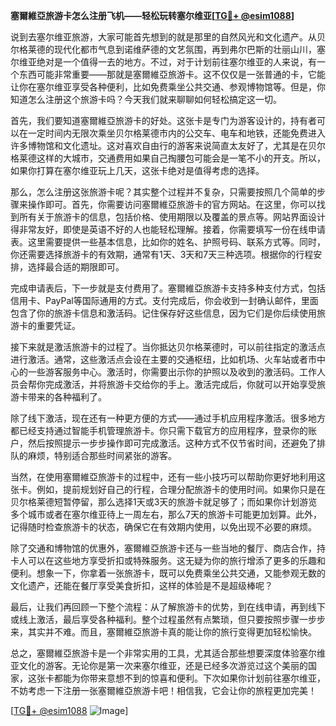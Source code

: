 **塞爾維亞旅游卡怎么注册飞机——轻松玩转塞尔维亚[[TG💪+ @esim1088](https://t.me/s/esim1088)]**

说到去塞尔维亚旅游，大家可能首先想到的就是那里的自然风光和文化遗产。从贝尔格莱德的现代化都市气息到诺维萨德的文艺氛围，再到弗尔巴斯的壮丽山川，塞尔维亚绝对是一个值得一去的地方。不过，对于计划前往塞尔维亚的人来说，有一个东西可能非常重要——那就是塞爾維亞旅游卡。这不仅仅是一张普通的卡，它能让你在塞尔维亚享受各种便利，比如免费乘坐公共交通、参观博物馆等。但是，你知道怎么注册这个旅游卡吗？今天我们就来聊聊如何轻松搞定这一切。

首先，我们要知道塞爾維亞旅游卡的好处。这张卡是专门为游客设计的，持有者可以在一定时间内无限次乘坐贝尔格莱德市内的公交车、电车和地铁，还能免费进入许多博物馆和文化遗址。这对喜欢自由行的游客来说简直太友好了，尤其是在贝尔格莱德这样的大城市，交通费用如果自己掏腰包可能会是一笔不小的开支。所以，如果你打算在塞尔维亚玩上几天，这张卡绝对是值得考虑的选择。

那么，怎么注册这张旅游卡呢？其实整个过程并不复杂，只需要按照几个简单的步骤来操作即可。首先，你需要访问塞爾維亞旅游卡的官方网站。在这里，你可以找到所有关于旅游卡的信息，包括价格、使用期限以及覆盖的景点等。网站界面设计得非常友好，即使是英语不好的人也能轻松理解。接着，你需要填写一份在线申请表。这里需要提供一些基本信息，比如你的姓名、护照号码、联系方式等。同时，你还需要选择旅游卡的有效期，通常有1天、3天和7天三种选项。根据你的行程安排，选择最合适的期限即可。

完成申请表后，下一步就是支付费用了。塞爾維亞旅游卡支持多种支付方式，包括信用卡、PayPal等国际通用的方式。支付完成后，你会收到一封确认邮件，里面包含了你的旅游卡信息和激活码。记住保存好这些信息，因为它们是你后续使用旅游卡的重要凭证。

接下来就是激活旅游卡的过程了。当你抵达贝尔格莱德时，可以前往指定的激活点进行激活。通常，这些激活点会设在主要的交通枢纽，比如机场、火车站或者市中心的一些游客服务中心。激活时，你需要出示你的护照以及收到的激活码。工作人员会帮你完成激活，并将旅游卡交给你的手上。激活完成后，你就可以开始享受旅游卡带来的各种福利了。

除了线下激活，现在还有一种更方便的方式——通过手机应用程序激活。很多地方都已经支持通过智能手机管理旅游卡。你只需下载官方的应用程序，登录你的账户，然后按照提示一步步操作即可完成激活。这种方式不仅节省时间，还避免了排队的麻烦，特别适合那些时间紧张的游客。

当然，在使用塞爾維亞旅游卡的过程中，还有一些小技巧可以帮助你更好地利用这张卡。例如，提前规划好自己的行程，合理分配旅游卡的使用时间。如果你只是在贝尔格莱德短暂停留，那么选择1天或3天的旅游卡就足够了；而如果你计划游览多个城市或者在塞尔维亚待上一周左右，那么7天的旅游卡可能更加划算。此外，记得随时检查旅游卡的状态，确保它在有效期内使用，以免出现不必要的麻烦。

除了交通和博物馆的优惠外，塞爾維亞旅游卡还与一些当地的餐厅、商店合作，持卡人可以在这些地方享受折扣或特殊服务。这无疑为你的旅行增添了更多的乐趣和便利。想象一下，你拿着一张旅游卡，既可以免费乘坐公共交通，又能参观无数的文化遗产，还能在餐厅享受美食折扣，这样的体验是不是超级棒呢？

最后，让我们再回顾一下整个流程：从了解旅游卡的优势，到在线申请，再到线下或线上激活，最后享受各种福利。整个过程虽然有点繁琐，但只要按照步骤一步步来，其实并不难。而且，塞爾維亞旅游卡真的能让你的旅行变得更加轻松愉快。

总之，塞爾維亞旅游卡是一个非常实用的工具，尤其适合那些想要深度体验塞尔维亚文化的游客。无论你是第一次来塞尔维亚，还是已经多次游览过这个美丽的国家，这张卡都能为你带来意想不到的惊喜和便利。下次如果你计划前往塞尔维亚，不妨考虑一下注册一张塞爾維亞旅游卡吧！相信我，它会让你的旅程更加完美！

[[TG💪+ @esim1088](https://t.me/s/esim1088) ![Image](https://i.postimg.cc/4NQfJmqS/Snipaste-2025-05-13-00-14-12.png)]